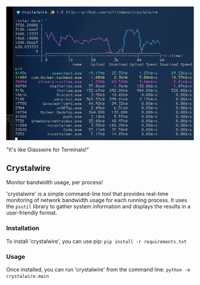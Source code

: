 ![alt text](image.png)


"It's like Glasswire for Terminals!"

## Crystalwire

Monitor bandwidth usage, per process!

'crystalwire' is a simple command-line tool that provides real-time monitoring of network bandwidth usage for each running process. It uses the `psutil` library to gather system information and displays the results in a user-friendly format.
### Installation
To install 'crystalwire', you can use pip:
``
pip install -r requirements.txt
``
### Usage
Once installed, you can run 'crystalwire' from the command line:
``
python -m crystalwire.main
``





